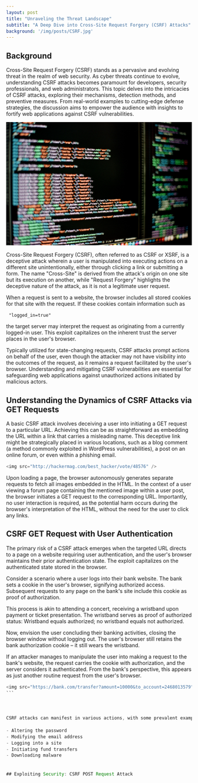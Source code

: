 ```yaml
---
layout: post
title: "Unraveling the Threat Landscape"
subtitle: "A Deep Dive into Cross-Site Request Forgery (CSRF) Attacks"
background: '/img/posts/CSRF.jpg'
---
```


## Background

Cross-Site Request Forgery (CSRF) stands as a pervasive and evolving threat in the realm of web security. As cyber threats continue to evolve, understanding CSRF attacks becomes paramount for developers, security professionals, and web administrators. This topic delves into the intricacies of CSRF attacks, exploring their mechanisms, detection methods, and preventive measures. From real-world examples to cutting-edge defense strategies, the discussion aims to empower the audience with insights to fortify web applications against CSRF vulnerabilities.


![IMDb page](/img/posts/Src.jpg)

Cross-Site Request Forgery (CSRF), often referred to as CSRF or XSRF, is a deceptive attack wherein a user is manipulated into executing actions on a different site unintentionally, either through clicking a link or submitting a form. The name "Cross-Site" is derived from the attack's origin on one site but its execution on another, while "Request Forgery" highlights the deceptive nature of the attack, as it is not a legitimate user request.

When a request is sent to a website, the browser includes all stored cookies for that site with the request. If these cookies contain information such as
```
 "logged_in=true"
 ```
  the target server may interpret the request as originating from a currently logged-in user. This exploit capitalizes on the inherent trust the server places in the user's browser.

  Typically utilized for state-changing requests, CSRF attacks prompt actions on behalf of the user, even though the attacker may not have visibility into the outcomes of the request, as it remains a request facilitated by the user's browser. Understanding and mitigating CSRF vulnerabilities are essential for safeguarding web applications against unauthorized actions initiated by malicious actors.

## Understanding the Dynamics of CSRF Attacks via GET Requests

  A basic CSRF attack involves deceiving a user into initiating a GET request to a particular URL. Achieving this can be as straightforward as embedding the URL within a link that carries a misleading name. This deceptive link might be strategically placed in various locations, such as a blog comment (a method commonly exploited in WordPress vulnerabilities), a post on an online forum, or even within a phishing email.

  ```java
  <img src="http://hackermag.com/best_hacker/vote/48576" />
  ```

  Upon loading a page, the browser autonomously generates separate requests to fetch all images embedded in the HTML. In the context of a user viewing a forum page containing the mentioned image within a user post, the browser initiates a GET request to the corresponding URL. Importantly, no user interaction is required, as the potential harm occurs during the browser's interpretation of the HTML, without the need for the user to click any links.

## CSRF GET Request with User Authentication

The primary risk of a CSRF attack emerges when the targeted URL directs to a page on a website requiring user authentication, and the user's browser maintains their prior authentication state. The exploit capitalizes on the authenticated state stored in the browser.

Consider a scenario where a user logs into their bank website. The bank sets a cookie in the user's browser, signifying authorized access. Subsequent requests to any page on the bank's site include this cookie as proof of authorization.

This process is akin to attending a concert, receiving a wristband upon payment or ticket presentation. The wristband serves as proof of authorized status: Wristband equals authorized; no wristband equals not authorized.

Now, envision the user concluding their banking activities, closing the browser window without logging out. The user's browser still retains the bank authorization cookie – it still wears the wristband.

If an attacker manages to manipulate the user into making a request to the bank's website, the request carries the cookie with authorization, and the server considers it authenticated. From the bank's perspective, this appears as just another routine request from the user's browser.

````java
<img src="https://bank.com/transfer?amount=10000&to_account=2468013579" />
```



CSRF attacks can manifest in various actions, with some prevalent examples being:

- Altering the password
- Modifying the email address
- Logging into a site
- Initiating fund transfers
- Downloading malware


## Exploiting Security: CSRF POST Request Attack